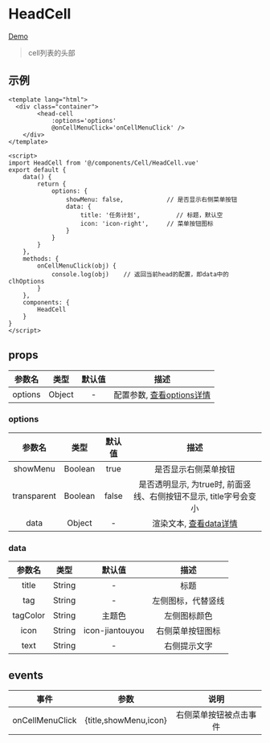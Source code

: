 # HeadCell
[Demo](http://infozx.gitee.io/infozx_temp/dist/module/headCell.html)
> cell列表的头部

## 示例
``` vue{10}
<template lang="html">
  <div class="container">
		<head-cell 
			:options='options'
			@onCellMenuClick='onCellMenuClick' />
	</div>
</template>

<script>
import HeadCell from '@/components/Cell/HeadCell.vue'
export default {
	data() {
		return {
			options: {
				showMenu: false,			// 是否显示右侧菜单按钮
				data: {
					title: '任务计划',			// 标题，默认空
					icon: 'icon-right',		// 菜单按钮图标
				}
			}
		}
	},
	methods: {
		onCellMenuClick(obj) {
			console.log(obj) 	// 返回当前head的配置，即data中的clhOptions
		}
	},
	components: {
		HeadCell
	}
}
</script>
```
## props
|参数名|类型|默认值|描述|
|:---:|:---:|:---:|:---:|
|options|Object|-|配置参数, [查看options详情](#options)|

### options
|参数名|类型|默认值|描述|
|:---:|:---:|:---:|:---:|
|showMenu|Boolean|true|是否显示右侧菜单按钮|
|transparent|Boolean|false|是否透明显示, 为true时, 前面竖线、右侧按钮不显示, title字号会变小|
|data|Object|-|渲染文本, [查看data详情](#data)|

### data
|参数名|类型|默认值|描述|
|:---:|:---:|:---:|:---:|
|title|String|-|标题|
|tag|String|-|左侧图标，代替竖线|
|tagColor|String|主题色|左侧图标颜色|
|icon|String|icon-jiantouyou|右侧菜单按钮图标|
|text|String|-|右侧提示文字|

## events
|事件|参数|说明|
|:---:|:---:|:---:|
|onCellMenuClick|{title,showMenu,icon}|右侧菜单按钮被点击事件|
